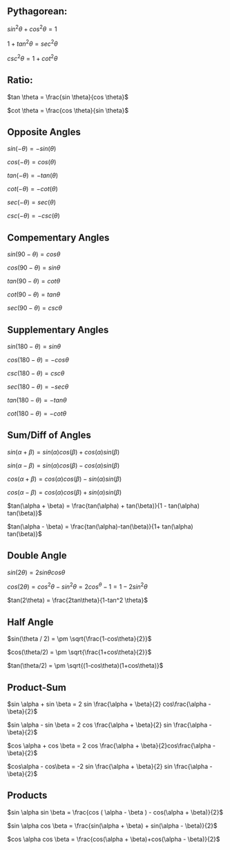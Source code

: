## Pythagorean:  

$sin^2 \theta + cos^2 \theta = 1$

$1 + tan^2 \theta = sec^2 \theta$

$csc^2 \theta = 1 + cot^2 \theta$

## Ratio:

$tan \theta = \frac{sin \theta}{cos \theta}$

$cot \theta = \frac{cos \theta}{sin \theta}$


## Opposite Angles

$sin (-\theta) = -sin(\theta)$

$cos(-\theta) = cos(\theta)$

$tan(-\theta) = -tan(\theta)$

$cot(-\theta) = -cot(\theta)$

$sec(-\theta) = sec(\theta)$

$csc(-\theta) = -csc(\theta)$

## Compementary Angles

$sin(90-\theta) = cos \theta$

$cos(90-\theta) = sin \theta$

$tan(90-\theta) = cot \theta$

$cot(90-\theta) = tan \theta$

$sec(90-\theta) = csc \theta$

## Supplementary Angles

$sin(180-\theta) = sin \theta$

$cos(180-\theta) = -cos \theta$

$csc(180 - \theta) = csc \theta$

$sec(180-\theta) = -sec \theta$

$tan(180-\theta) = -tan \theta$

$cot(180-\theta) = -cot \theta$

## Sum/Diff of Angles

$sin(\alpha + \beta) = sin(\alpha) cos(\beta) + cos(\alpha) sin(\beta)$

$sin(\alpha - \beta) = sin(\alpha) cos(\beta) - cos(\alpha) sin(\beta)$

$cos(\alpha + \beta) = cos(\alpha) cos(\beta) - sin(\alpha) sin(\beta)$

$cos(\alpha - \beta) = cos(\alpha) cos(\beta) + sin(\alpha) sin(\beta)$

$tan(\alpha + \beta) = \frac{tan(\alpha) + tan(\beta)}{1 - tan(\alpha) tan(\beta)}$

$tan(\alpha - \beta) = \frac{tan(\alpha)-tan(\beta)}{1+ tan(\alpha) tan(\beta)}$

## Double Angle

$sin(2\theta) = 2 sin\theta cos\theta$

$cos(2\theta) = cos^2 \theta - sin^2 \theta = 2cos^\theta - 1 = 1 - 2sin^2\theta$

$tan(2\theta) = \frac{2tan\theta}{1-tan^2 \theta}$

## Half Angle

$sin(\theta / 2) = \pm \sqrt{\frac{1-cos\theta}{2}}$

$cos(\theta/2) = \pm \sqrt{\frac{1+cos\theta}{2}}$

$tan(\theta/2) = \pm \sqrt{(1-cos\theta)(1+cos\theta)}$

## Product-Sum

$sin \alpha + sin \beta = 2 sin \frac{\alpha + \beta}{2} cos\frac{\alpha - \beta}{2}$

$sin \alpha - sin \beta = 2 cos \frac{\alpha + \beta}{2} sin \frac{\alpha - \beta}{2}$

$cos \alpha + cos \beta = 2 cos \frac{\alpha + \beta}{2}cos\frac{\alpha - \beta}{2}$

$cos\alpha - cos\beta = -2 sin \frac{\alpha + \beta}{2} sin \frac{\alpha - \beta}{2}$


## Products

$sin \alpha sin \beta = \frac{cos ( \alpha - \beta ) - cos(\alpha + \beta)}{2}$

$sin \alpha cos \beta = \frac{sin(\alpha + \beta) + sin(\alpha - \beta)}{2}$

$cos \alpha cos \beta = \frac{cos(\alpha + \beta)+cos(\alpha - \beta)}{2}$

